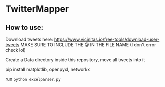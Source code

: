 # TwitterMapper
## How to use:
Download tweets here: https://www.vicinitas.io/free-tools/download-user-tweets 
MAKE SURE TO INCLUDE THE @ IN THE FILE NAME (I don't error check lol)

Create a Data directory inside this repository, move all tweets into it

pip install matplotlib, openpyxl, networkx

run ```python excelparser.py```